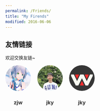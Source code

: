 ```yaml
---
permalink: /Friends/
title: "My Firends"
modified: 2016-06-06
---
```


<h2>友情链接</h2>
<p>欢迎交换友链~</p>

<div style="display: flex; flex-wrap: wrap; gap: 20px;">

<div style="text-align: center;">
    <img src="/images/Friends/me.png" style="width: 80px; height: 80px; border-radius: 50%;" alt="reuixiy" />
    <h3><a href="https://zjwfufu.github.io" style="text-decoration: none; color: #333;">zjw</a></h3>
</div>


<div style="text-align: center;">
    <img src="/images/Friends/jky.png" style="width: 80px; height: 80px; border-radius: 50%;" alt="reuixiy" />
    <h3><a href="https://ky-ji.github.io/" style="text-decoration: none; color: #333;">jky</a></h3>
</div>

<div style="text-align: center;">
    <img src="/images/Friends/fsy.png" style="width: 80px; height: 80px; border-radius: 50%;" alt="reuixiy" />
    <h3><a href="https://github.com/XenoWYC121" style="text-decoration: none; color: #333;">jky</a></h3>
</div>


<!-- - ![zjw](/images/Friends/me.png) 
  [zjw](https://zjwfufu.github.io)  
  "xdu智能院20级唯一真神" -->




